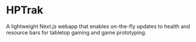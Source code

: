 # HPTrak
A lightweight Next.js webapp that enables on-the-fly updates to health and resource bars for tabletop gaming and game prototyping.
